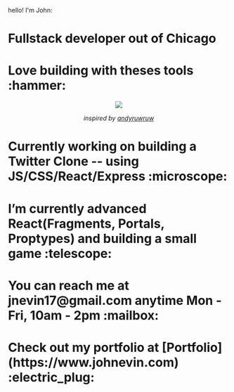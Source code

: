 hello! I'm John:

<h1>
  Fullstack developer out of Chicago
</h1>

<h1>
  Love building with theses tools :hammer:
</h1>

<p align="center">
  <img src="https://johnevin-profile-page-njyefxoh3-neville-bot.vercel.app//api/skills">
</p>

<p align="center"> 
  <i>inspired by <a href="https://github.com/andyruwruw">andyruwruw</a></i>
</p>

<h1> Currently working on building a Twitter Clone -- using JS/CSS/React/Express :microscope:</h1>

<h1>I’m currently advanced React(Fragments, Portals, Proptypes) and building a small game :telescope:</h1>

 <h1> You can reach me at jnevin17@gmail.com anytime Mon - Fri, 10am - 2pm :mailbox:</h1>
<h1> Check out my portfolio at [Portfolio](https://www.johnevin.com) :electric_plug: </h1>